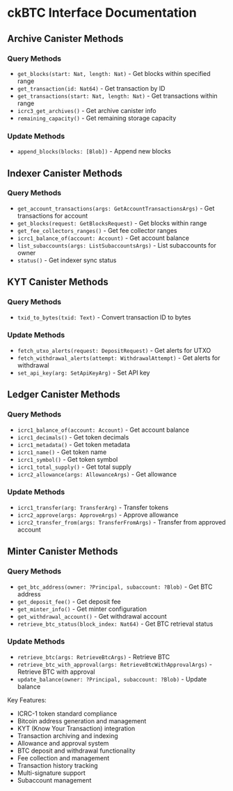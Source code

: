 # ckBTC Interface Documentation

## Archive Canister Methods

### Query Methods
- `get_blocks(start: Nat, length: Nat)` - Get blocks within specified range
- `get_transaction(id: Nat64)` - Get transaction by ID
- `get_transactions(start: Nat, length: Nat)` - Get transactions within range
- `icrc3_get_archives()` - Get archive canister info
- `remaining_capacity()` - Get remaining storage capacity

### Update Methods
- `append_blocks(blocks: [Blob])` - Append new blocks

## Indexer Canister Methods

### Query Methods
- `get_account_transactions(args: GetAccountTransactionsArgs)` - Get transactions for account
- `get_blocks(request: GetBlocksRequest)` - Get blocks within range
- `get_fee_collectors_ranges()` - Get fee collector ranges
- `icrc1_balance_of(account: Account)` - Get account balance
- `list_subaccounts(args: ListSubaccountsArgs)` - List subaccounts for owner
- `status()` - Get indexer sync status

## KYT Canister Methods

### Query Methods
- `txid_to_bytes(txid: Text)` - Convert transaction ID to bytes

### Update Methods
- `fetch_utxo_alerts(request: DepositRequest)` - Get alerts for UTXO
- `fetch_withdrawal_alerts(attempt: WithdrawalAttempt)` - Get alerts for withdrawal
- `set_api_key(arg: SetApiKeyArg)` - Set API key

## Ledger Canister Methods

### Query Methods
- `icrc1_balance_of(account: Account)` - Get account balance
- `icrc1_decimals()` - Get token decimals
- `icrc1_metadata()` - Get token metadata
- `icrc1_name()` - Get token name
- `icrc1_symbol()` - Get token symbol
- `icrc1_total_supply()` - Get total supply
- `icrc2_allowance(args: AllowanceArgs)` - Get allowance

### Update Methods
- `icrc1_transfer(arg: TransferArg)` - Transfer tokens
- `icrc2_approve(args: ApproveArgs)` - Approve allowance
- `icrc2_transfer_from(args: TransferFromArgs)` - Transfer from approved account

## Minter Canister Methods

### Query Methods
- `get_btc_address(owner: ?Principal, subaccount: ?Blob)` - Get BTC address
- `get_deposit_fee()` - Get deposit fee
- `get_minter_info()` - Get minter configuration
- `get_withdrawal_account()` - Get withdrawal account
- `retrieve_btc_status(block_index: Nat64)` - Get BTC retrieval status

### Update Methods
- `retrieve_btc(args: RetrieveBtcArgs)` - Retrieve BTC
- `retrieve_btc_with_approval(args: RetrieveBtcWithApprovalArgs)` - Retrieve BTC with approval
- `update_balance(owner: ?Principal, subaccount: ?Blob)` - Update balance

Key Features:
- ICRC-1 token standard compliance
- Bitcoin address generation and management
- KYT (Know Your Transaction) integration
- Transaction archiving and indexing
- Allowance and approval system
- BTC deposit and withdrawal functionality
- Fee collection and management
- Transaction history tracking
- Multi-signature support
- Subaccount management
